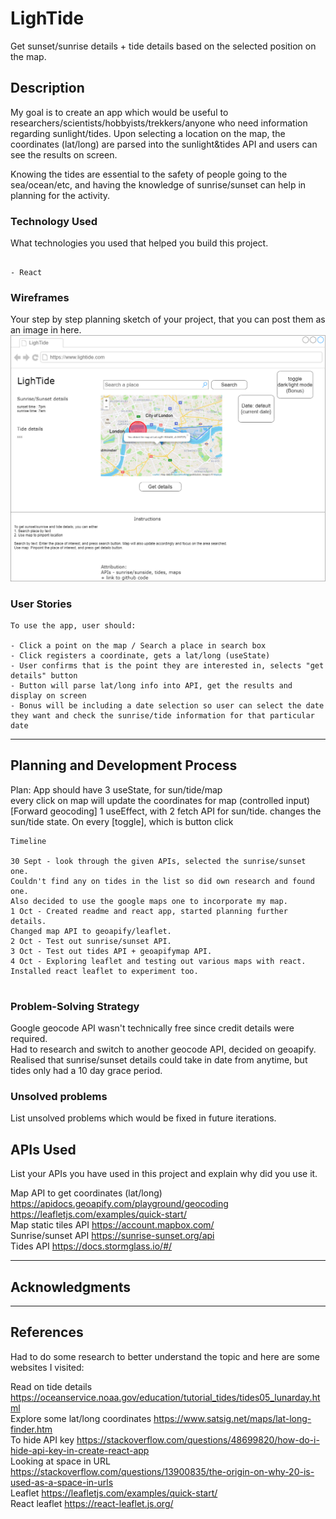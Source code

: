 <!-- GA SEI 32 Project 2: FrontEnd with API -->
<!-- ZY, 1 Oct 2021 -->

# LighTide

Get sunset/sunrise details + tide details based on the selected position on the map.

## Description

My goal is to create an app which would be useful to researchers/scientists/hobbyists/trekkers/anyone who need information regarding sunlight/tides. Upon selecting a location on the map, the coordinates (lat/long) are parsed into the sunlight&tides API and users can see the results on screen.

Knowing the tides are essential to the safety of people going to the sea/ocean/etc, and having the knowledge of sunrise/sunset can help in planning for the activity.

### Technology Used
What technologies you used that helped you build this project. 

```

- React
```
<!-- - Bootstrap with react
- Ajax (axios) for API
- etc.. -->

### Wireframes

Your step by step planning sketch of your project, that you can post them as an image in here.
<img src="./wireframe.png">

### User Stories


```
To use the app, user should:

- Click a point on the map / Search a place in search box
- Click registers a coordinate, gets a lat/long (useState)
- User confirms that is the point they are interested in, selects "get details" button
- Button will parse lat/long info into API, get the results and display on screen
- Bonus will be including a date selection so user can select the date they want and check the sunrise/tide information for that particular date

```

---

## Planning and Development Process
Plan:
App should have 3 useState, for sun/tide/map  
every click on map will update the coordinates for map (controlled input) [Forward geocoding]
1 useEffect, with 2 fetch API for sun/tide. changes the sun/tide state. On every [toggle], which is button click  


```
Timeline

30 Sept - look through the given APIs, selected the sunrise/sunset one. 
Couldn't find any on tides in the list so did own research and found one. 
Also decided to use the google maps one to incorporate my map.
1 Oct - Created readme and react app, started planning further details. 
Changed map API to geoapify/leaflet.
2 Oct - Test out sunrise/sunset API.
3 Oct - Test out tides API + geoapifymap API.
4 Oct - Exploring leaflet and testing out various maps with react. Installed react leaflet to experiment too.


```

### Problem-Solving Strategy

Google geocode API wasn't technically free since credit details were required.  
Had to research and switch to another geocode API, decided on geoapify.  
Realised that sunrise/sunset details could take in date from anytime, but tides only had a 10 day grace period.  


### Unsolved problems

List unsolved problems which would be fixed in future iterations.

## APIs Used

List your APIs you have used in this project and explain why did you use it.

Map API to get coordinates (lat/long)  
https://apidocs.geoapify.com/playground/geocoding  
https://leafletjs.com/examples/quick-start/  
Map static tiles API https://account.mapbox.com/  
Sunrise/sunset API https://sunrise-sunset.org/api  
Tides API https://docs.stormglass.io/#/  

---

## Acknowledgments


---

 ## References
Had to do some research to better understand the topic and here are some websites I visited:  

Read on tide details https://oceanservice.noaa.gov/education/tutorial_tides/tides05_lunarday.html  
Explore some lat/long coordinates https://www.satsig.net/maps/lat-long-finder.htm  
To hide API key https://stackoverflow.com/questions/48699820/how-do-i-hide-api-key-in-create-react-app  
Looking at space in URL https://stackoverflow.com/questions/13900835/the-origin-on-why-20-is-used-as-a-space-in-urls  
Leaflet https://leafletjs.com/examples/quick-start/  
React leaflet https://react-leaflet.js.org/  
